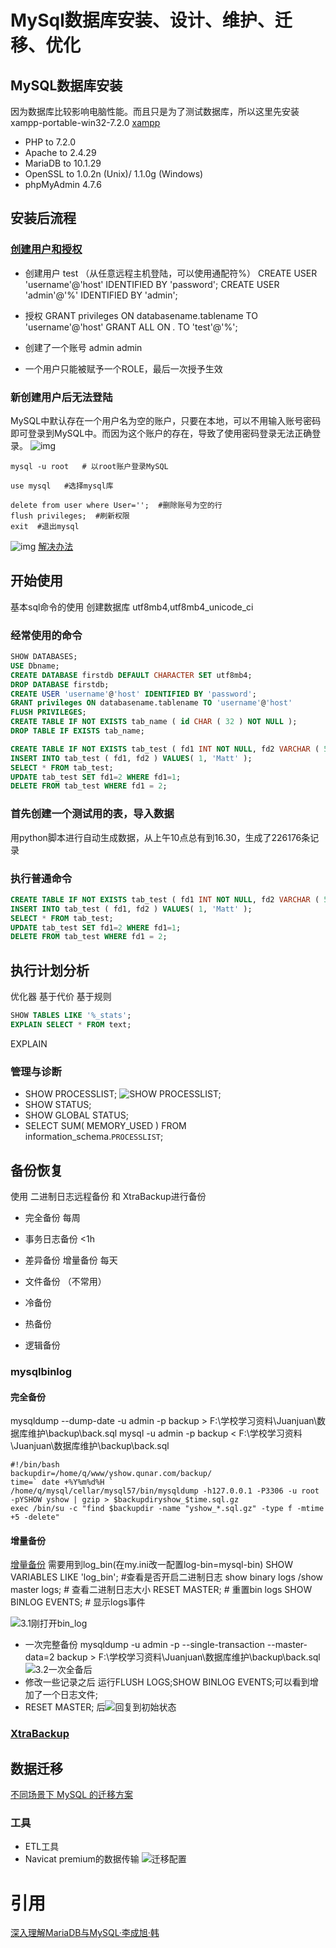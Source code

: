 # MySql数据库安装、设计、维护、迁移、优化
## MySQL数据库安装
因为数据库比较影响电脑性能。而且只是为了测试数据库，所以这里先安装xampp-portable-win32-7.2.0
[xampp](1xampp_contral_panel.png)
* PHP to 7.2.0
* Apache to 2.4.29
* MariaDB to 10.1.29
* OpenSSL to 1.0.2n (Unix)/ 1.1.0g (Windows)
* phpMyAdmin 4.7.6

## 安装后流程
### [创建用户和授权](https://www.jianshu.com/p/d7b9c468f20d)

* 创建用户 test （从任意远程主机登陆，可以使用通配符%） CREATE USER 'username'@'host' IDENTIFIED BY 'password'; CREATE USER 'admin'@'%' IDENTIFIED BY 'admin';
* 授权 GRANT privileges ON databasename.tablename TO 'username'@'host'
GRANT ALL ON *.* TO 'test'@'%';

* 创建了一个账号 admin admin
* 一个用户只能被赋予一个ROLE，最后一次授予生效

### 新创建用户后无法登陆
MySQL中默认存在一个用户名为空的账户，只要在本地，可以不用输入账号密码即可登录到MySQL中。而因为这个账户的存在，导致了使用密码登录无法正确登录。
![img](2.1安装后无法登陆.png)
```
mysql -u root   # 以root账户登录MySQL

use mysql   #选择mysql库

delete from user where User='';  #删除账号为空的行
flush privileges;  #刷新权限
exit  #退出mysql
```
![img](2.2解决成功.png)
[解决办法](https://www.jianshu.com/p/834b0a47fc08)

## 开始使用
基本sql命令的使用
创建数据库 utf8mb4,utf8mb4_unicode_ci

### 经常使用的命令
```sql
SHOW DATABASES;
USE Dbname;
CREATE DATABASE firstdb DEFAULT CHARACTER SET utf8mb4;
DROP DATABASE firstdb;
CREATE USER 'username'@'host' IDENTIFIED BY 'password';
GRANT privileges ON databasename.tablename TO 'username'@'host'
FLUSH PRIVILEGES;
CREATE TABLE IF NOT EXISTS tab_name ( id CHAR ( 32 ) NOT NULL );
DROP TABLE IF EXISTS tab_name;

CREATE TABLE IF NOT EXISTS tab_test ( fd1 INT NOT NULL, fd2 VARCHAR ( 50 ), PRIMARY KEY ( fd1 ) );
INSERT INTO tab_test ( fd1, fd2 ) VALUES( 1, 'Matt' );
SELECT * FROM tab_test;
UPDATE tab_test SET fd1=2 WHERE fd1=1;
DELETE FROM tab_test WHERE fd1 = 2;
```

### 首先创建一个测试用的表，导入数据
用python脚本进行自动生成数据，从上午10点总有到16.30，生成了226176条记录

### 执行普通命令
```sql
CREATE TABLE IF NOT EXISTS tab_test ( fd1 INT NOT NULL, fd2 VARCHAR ( 50 ), PRIMARY KEY ( fd1 ) );
INSERT INTO tab_test ( fd1, fd2 ) VALUES( 1, 'Matt' );
SELECT * FROM tab_test;
UPDATE tab_test SET fd1=2 WHERE fd1=1;
DELETE FROM tab_test WHERE fd1 = 2;
```
## 执行计划分析
优化器 基于代价 基于规则
```sql
SHOW TABLES LIKE '%_stats';
EXPLAIN SELECT * FROM text;

```
EXPLAIN

### 管理与诊断
* SHOW PROCESSLIST; ![SHOW PROCESSLIST;](showProcesslist.png)
* SHOW STATUS;
* SHOW GLOBAL STATUS;
* SELECT SUM( MEMORY_USED ) FROM information_schema.`PROCESSLIST`;

## 备份恢复
使用 二进制日志远程备份 和 XtraBackup进行备份

* 完全备份 每周
* 事务日志备份 <1h
* 差异备份 增量备份 每天
* 文件备份 （不常用）


* 冷备份
* 热备份
* 逻辑备份

### mysqlbinlog
#### 完全备份
mysqldump --dump-date -u admin -p  backup > F:\学校学习资料\Juanjuan\数据库维护\backup\back.sql
mysql -u admin -p backup < F:\学校学习资料\Juanjuan\数据库维护\backup\back.sql

```
#!/bin/bash
backupdir=/home/q/www/yshow.qunar.com/backup/
time=` date +%Y%m%d%H `
/home/q/mysql/cellar/mysql57/bin/mysqldump -h127.0.0.1 -P3306 -u root -pYSHOW yshow | gzip > $backupdiryshow_$time.sql.gz
exec /bin/su -c "find $backupdir -name "yshow_*.sql.gz" -type f -mtime +5 -delete"

```
#### 增量备份
[增量备份](http://www.cnblogs.com/Cherie/p/3309456.html)
需要用到log_bin(在my.ini改一配置log-bin=mysql-bin)
SHOW VARIABLES LIKE 'log_bin'; #查看是否开启二进制日志
show binary logs /show master logs; # 查看二进制日志大小
RESET MASTER;  # 重置bin logs
SHOW BINLOG EVENTS; # 显示logs事件

![3.1刚打开bin_log](3.1刚打开bin_log.png)
* 一次完整备份 mysqldump  -u admin -p --single-transaction --master-data=2  backup > F:\学校学习资料\Juanjuan\数据库维护\backup\back.sql
![3.2一次全备后](3.2一次全备后.png)
* 修改一些记录之后 运行FLUSH LOGS;SHOW BINLOG EVENTS;可以看到增加了一个日志文件;
* RESET MASTER; 后![回复到初始状态](3.1刚打开bin_log.png)

### [XtraBackup](https://www.percona.com/downloads/XtraBackup/XtraBackup-1.6/Windows-alpha/) 

## 数据迁移
[不同场景下 MySQL 的迁移方案](https://dbarobin.com/2015/09/15/migration-of-mysql-on-different-scenes/)
### 工具
* ETL工具
* Navicat premium的数据传输
![迁移配置](4.1迁移界面.png)

# 引用
[深入理解MariaDB与MySQL·李成旭·韩](#)
